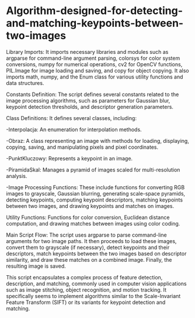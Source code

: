 # Algorithm-designed-for-detecting-and-matching-keypoints-between-two-images

Library Imports: It imports necessary libraries and modules such as argparse for command-line argument parsing, colorsys for color system conversions, numpy for numerical operations, cv2 for OpenCV functions, PIL.Image for image loading and saving, and copy for object copying. It also imports math, numpy, and the Enum class for various utility functions and data structures.

Constants Definition: The script defines several constants related to the image processing algorithms, such as parameters for Gaussian blur, keypoint detection thresholds, and descriptor generation parameters.

Class Definitions: It defines several classes, including:

-Interpolacja: An enumeration for interpolation methods.

-Obraz: A class representing an image with methods for loading, displaying, copying, saving, and manipulating pixels and pixel coordinates.

-PunktKluczowy: Represents a keypoint in an image.

-PiramidaSkal: Manages a pyramid of images scaled for multi-resolution analysis.

-Image Processing Functions: These include functions for converting RGB images to grayscale, Gaussian blurring, generating scale-space pyramids, detecting keypoints, computing keypoint descriptors, matching keypoints between two images, and drawing keypoints and matches on images.

Utility Functions: Functions for color conversion, Euclidean distance computation, and drawing matches between images using color coding.

Main Script Flow: The script uses argparse to parse command-line arguments for two image paths. It then proceeds to load these images, convert them to grayscale (if necessary), detect keypoints and their descriptors, match keypoints between the two images based on descriptor similarity, and draw these matches on a combined image. Finally, the resulting image is saved.

This script encapsulates a complex process of feature detection, description, and matching, commonly used in computer vision applications such as image stitching, object recognition, and motion tracking. It specifically seems to implement algorithms similar to the Scale-Invariant Feature Transform (SIFT) or its variants for keypoint detection and matching.






